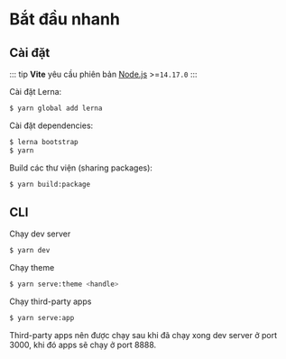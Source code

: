 # Bắt đầu nhanh

## Cài đặt
::: tip
**Vite** yêu cầu phiên bản [Node.js](https://nodejs.org/en/) >=`14.17.0`
:::

Cài đặt Lerna:
```bash
$ yarn global add lerna
```

Cài đặt dependencies:
```bash
$ lerna bootstrap
$ yarn
```

Build các thư viện (sharing packages):
```bash
$ yarn build:package
```

## CLI
Chạy dev server
```bash
$ yarn dev
```

Chạy theme

```bash
$ yarn serve:theme <handle>
```

Chạy third-party apps
```bash
$ yarn serve:app
```
Third-party apps nên được chạy sau khi đã chạy xong dev server ở port 3000, khi đó apps sẽ chạy ở port 8888.
